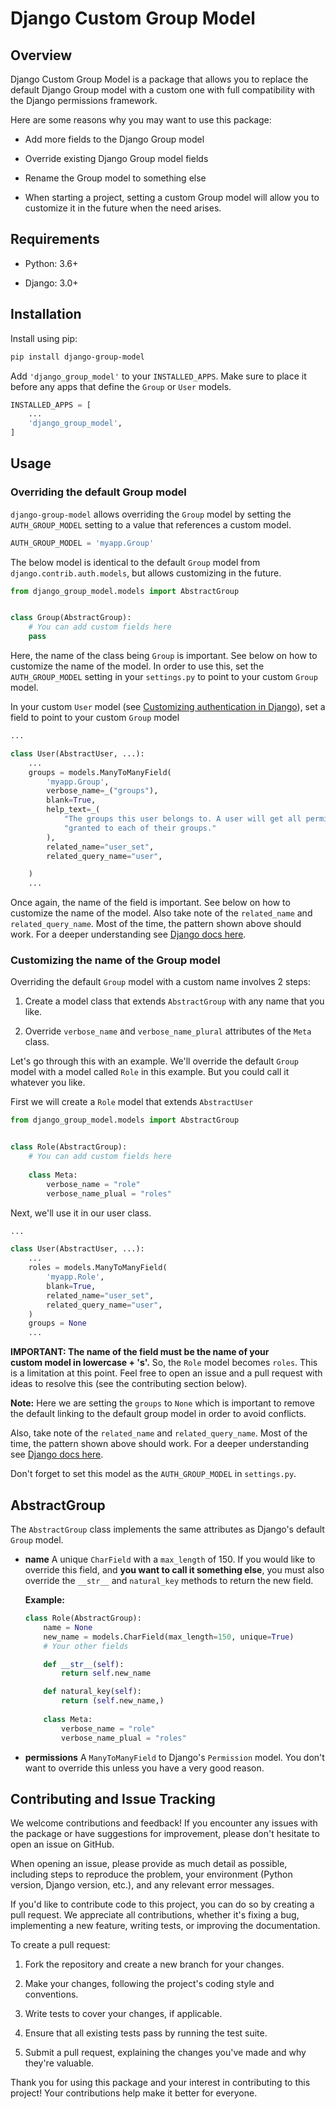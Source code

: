# Django Custom Group Model

## Overview

Django Custom Group Model is a package that allows you to replace the default Django Group model with a custom one with full compatibility with the Django permissions framework.

Here are some reasons why you may want to use this package:

- Add more fields to the Django Group model

- Override existing Django Group model fields

- Rename the Group model to something else

- When starting a project, setting a custom Group model will allow you to customize it in the future when the need arises.

## Requirements

- Python: 3.6+

- Django: 3.0+

## Installation

Install using pip:

```bash
pip install django-group-model
```

Add `'django_group_model'`  to your `INSTALLED_APPS`. Make sure to place it before any apps that define the `Group` or `User` models.

```python
INSTALLED_APPS = [
    ...
    'django_group_model',
]
```

## Usage

### Overriding the default Group model

`django-group-model` allows overriding the `Group` model by setting the `AUTH_GROUP_MODEL` setting to a value that references a custom model.

```python
AUTH_GROUP_MODEL = 'myapp.Group'
```

The below model is identical to the default `Group` model from `django.contrib.auth.models`, but allows customizing in the future.

```python
from django_group_model.models import AbstractGroup


class Group(AbstractGroup):
    # You can add custom fields here
    pass
```

Here, the name of the class being `Group` is important. See below on how to customize the name of the model. In order to use this, set the `AUTH_GROUP_MODEL` setting in your `settings.py` to point to your custom `Group` model.

In your custom `User` model (see [Customizing authentication in Django](https://docs.djangoproject.com/en/5.0/topics/auth/customizing/#substituting-a-custom-user-model)), set a field to point to your custom `Group` model

```python
...

class User(AbstractUser, ...):
    ...
    groups = models.ManyToManyField(
        'myapp.Group',
        verbose_name=_("groups"),
        blank=True,
        help_text=_(
            "The groups this user belongs to. A user will get all permissions "
            "granted to each of their groups."
        ),
        related_name="user_set",
        related_query_name="user",

    )
    ...
```

Once again, the name of the field is important. See below on how to customize the name of the model. Also take note of the `related_name` and `related_query_name`. Most of the time, the pattern shown above should work. For a deeper understanding see [Django docs here](https://docs.djangoproject.com/en/5.0/ref/models/fields/#django.db.models.ForeignKey.related_name).

### Customizing the name of the Group model

Overriding the default `Group` model with a custom name involves 2 steps:

1. Create a model class that extends `AbstractGroup` with any name that you like.

2. Override `verbose_name` and `verbose_name_plural` attributes of the `Meta` class. 

Let's go through this with an example. We'll override the default `Group` model with a model called `Role` in this example. But you could call it whatever you like.

First we will create a `Role` model that extends `AbstractUser`

```python
from django_group_model.models import AbstractGroup


class Role(AbstractGroup):
    # You can add custom fields here
    
    class Meta:
        verbose_name = "role"
        verbose_name_plual = "roles"
```

Next, we'll use it in our user class.

```python
...

class User(AbstractUser, ...):
    ...
    roles = models.ManyToManyField(
        'myapp.Role',
        blank=True,
        related_name="user_set",
        related_query_name="user",
    )
    groups = None
    ...
```

**IMPORTANT: The name of the field must be the name of your <nobr>custom model in lowercase + 's'.</nobr>** So, the `Role` model becomes `roles`. This is a limitation at this point. Feel free to open an issue and a pull request with ideas to resolve this (see the contributing section below).

**Note:** Here we are setting the `groups` to `None` which is important to remove the default linking to the default group model in order to avoid conflicts.

Also, take note of the `related_name` and `related_query_name`. Most of the time, the pattern shown above should work. For a deeper understanding see [Django docs here](https://docs.djangoproject.com/en/5.0/ref/models/fields/#django.db.models.ForeignKey.related_name).

Don't forget to set this model as the `AUTH_GROUP_MODEL` in `settings.py`.

## AbstractGroup

The `AbstractGroup` class implements the same attributes as Django's default `Group` model.

- **name**
  A unique `CharField` with a `max_length` of 150.
  If you would like to override this field, and **you want to call it something else**, you must also override the `__str__` and `natural_key` methods to return the new field.
  
  **Example:**
  
  ```python
  class Role(AbstractGroup):
      name = None
      new_name = models.CharField(max_length=150, unique=True)
      # Your other fields
  
      def __str__(self):
          return self.new_name
  
      def natural_key(self):
          return (self.new_name,)
      
      class Meta:
          verbose_name = "role"
          verbose_name_plual = "roles"
  ```

- **permissions**
  A `ManyToManyField` to Django's `Permission` model.
  You don't want to override this unless you have a very good reason.

## Contributing and Issue Tracking

We welcome contributions and feedback! If you encounter any issues with the package or have suggestions for improvement, please don't hesitate to open an issue on GitHub.

When opening an issue, please provide as much detail as possible, including steps to reproduce the problem, your environment (Python version, Django version, etc.), and any relevant error messages.

If you'd like to contribute code to this project, you can do so by creating a pull request. We appreciate all contributions, whether it's fixing a bug, implementing a new feature, writing tests, or improving the documentation.

To create a pull request:

1. Fork the repository and create a new branch for your changes.

2. Make your changes, following the project's coding style and conventions.

3. Write tests to cover your changes, if applicable.

4. Ensure that all existing tests pass by running the test suite.

5. Submit a pull request, explaining the changes you've made and why they're valuable.

Thank you for using this package and your interest in contributing to this project! Your contributions help make it better for everyone.
